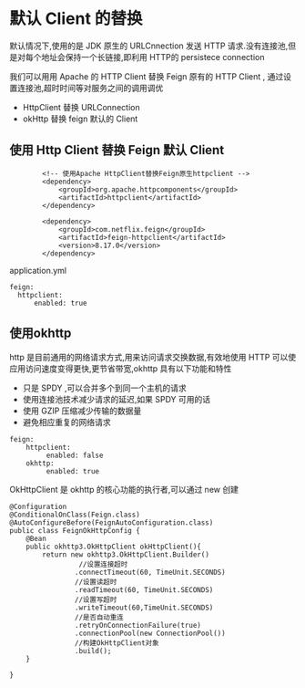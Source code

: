 # 默认 Client 的替换

默认情况下,使用的是 JDK 原生的 URLCnnection 发送 HTTP 请求.没有连接池,但是对每个地址会保持一个长链接,即利用 HTTP的 persistece connection 

我们可以用用 Apache 的 HTTP Client 替换 Feign 原有的 HTTP Client , 通过设置连接池,超时时间等对服务之间的调用调优

- HttpClient 替换 URLConnection
- okHttp 替换 feign 默认的 Client

## 使用 Http Client 替换 Feign 默认 Client

```
        <!-- 使用Apache HttpClient替换Feign原生httpclient -->
        <dependency>
            <groupId>org.apache.httpcomponents</groupId>
            <artifactId>httpclient</artifactId>
        </dependency>

        <dependency>
            <groupId>com.netflix.feign</groupId>
            <artifactId>feign-httpclient</artifactId>
            <version>8.17.0</version>
        </dependency>
```

application.yml

```
feign:
  httpclient:
      enabled: true
```

## 使用okhttp

http 是目前通用的网络请求方式,用来访问请求交换数据,有效地使用 HTTP 可以使应用访问速度变得更快,更节省带宽,okhttp 具有以下功能和特性

- 只是 SPDY ,可以合并多个到同一个主机的请求
- 使用连接池技术减少请求的延迟,如果 SPDY 可用的话
- 使用 GZIP 压缩减少传输的数据量
- 避免相应重复的网络请求

```
feign:
    httpclient:
         enabled: false
    okhttp:
         enabled: true
```

OkHttpClient 是 okhttp 的核心功能的执行者,可以通过 new 创建

```
@Configuration
@ConditionalOnClass(Feign.class)
@AutoConfigureBefore(FeignAutoConfiguration.class)
public class FeignOkHttpConfig {
    @Bean
    public okhttp3.OkHttpClient okHttpClient(){
        return new okhttp3.OkHttpClient.Builder()
                 //设置连接超时
                .connectTimeout(60, TimeUnit.SECONDS)
                //设置读超时
                .readTimeout(60, TimeUnit.SECONDS)
                //设置写超时
                .writeTimeout(60,TimeUnit.SECONDS)
                //是否自动重连
                .retryOnConnectionFailure(true)
                .connectionPool(new ConnectionPool())
                //构建OkHttpClient对象
                .build();
    }

}
```